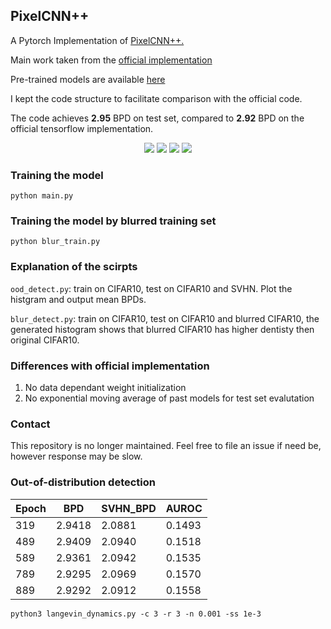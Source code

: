 ## PixelCNN++

A Pytorch Implementation of [PixelCNN++.](https://arxiv.org/pdf/1701.05517.pdf)

Main work taken from the [official implementation](https://github.com/openai/pixel-cnn)

Pre-trained models are available [here](https://mega.nz/#F!W7IhST7R!PV7Pbet8Q07GxVLGnmQrZg)

I kept the code structure to facilitate comparison with the official code. 

The code achieves **2.95** BPD on test set, compared to **2.92** BPD on the official tensorflow implementation. 
<p align="center">
<img src="https://github.com/pclucas14/pixel-cnn-pp/blob/master/images/pcnn_lr:0.00020_nr-resnet5_nr-filters160_143.png">
<img src="https://github.com/pclucas14/pixel-cnn-pp/blob/master/images/pcnn_lr:0.00020_nr-resnet5_nr-filters160_122.png">
<img src="https://github.com/pclucas14/pixel-cnn-pp/blob/master/images/pcnn_lr:0.00020_nr-resnet5_nr-filters160_137.png">
<img src="https://github.com/pclucas14/pixel-cnn-pp/blob/master/images/pcnn_lr:0.00020_nr-resnet5_nr-filters160_101.png">
</p>

### Training the model
```
python main.py
```

### Training the model by blurred training set
```
python blur_train.py
```

### Explanation of the scirpts

`ood_detect.py`: train on CIFAR10, test on CIFAR10 and SVHN. Plot the histgram and output mean BPDs.

`blur_detect.py`: train on CIFAR10, test on CIFAR10 and blurred CIFAR10, the generated histogram shows that blurred CIFAR10 has higher dentisty then original CIFAR10.

### Differences with official implementation
1. No data dependant weight initialization 
2. No exponential moving average of past models for test set evalutation

### Contact
This repository is no longer maintained. Feel free to file an issue if need be, however response may be slow. 

### Out-of-distribution detection
| Epoch | BPD    | SVHN\_BPD | AUROC  |
|-------|--------|----------|--------|
| 319   | 2.9418 | 2.0881   | 0.1493 |
| 489   | 2.9409 | 2.0940   | 0.1518 |
| 589   | 2.9361 | 2.0942   | 0.1535 |
| 789   | 2.9295 | 2.0969   | 0.1570 |
| 889   | 2.9292 | 2.0912   | 0.1558 |

```
python3 langevin_dynamics.py -c 3 -r 3 -n 0.001 -ss 1e-3
```

